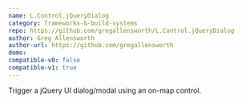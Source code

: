 ```yaml
---
name: L.Control.jQueryDialog
category: frameworks-&-build-systems
repo: https://github.com/gregallensworth/L.Control.jQueryDialog
author: Greg Allensworth
author-url: https://github.com/gregallensworth
demo: 
compatible-v0: false
compatible-v1: true
---
```


Trigger a jQuery UI dialog/modal using an on-map control.
